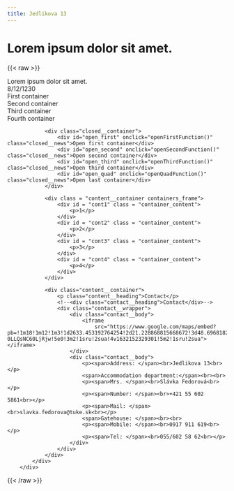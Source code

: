 ```yaml
---
title: Jedlikova 13
---
```

# Lorem ipsum dolor sit amet.

{{< raw >}}
<div class="content">
			<div class="container">
				<div class="content__container">
					<div class="news__header">
						<div class="news__heading">Lorem ipsum dolor sit amet.</div>
						<div class="news__date">8/12/1230</div>
					</div>
					<div id="first" class="news__body">First container</div>
					<div id="second" class="news__body">Second container</div>
					<div id="third" class="news__body">Third container</div>
					<div id="quad" class="news__body">Fourth container</div>
				</div>

				<div class="closed__container">
					<div id="open_first" onclick="openFirstFunction()" class="closed__news">Open first container</div>
					<div id="open_second" onclick="openSecondFunction()" class="closed__news">Open second container</div>
					<div id="open_third" onclick="openThirdFunction()" class="closed__news">Open third container</div>
					<div id="open_quad" onclick="openQuadFunction()" class="closed__news">Open last container</div>
				</div>

                <div class = "content__container containers_frame">
                    <div id = "cont1" class = "container_content">
                        <p>1</p>
                    </div>
                    <div id = "cont2" class = "container_content">
                        <p>2</p>
                    </div>
                    <div id = "cont3" class = "container_content">
                        <p>3</p>
                    </div>
                    <div id = "cont4" class = "container_content">
                        <p>4</p>
                    </div>
                </div>

				<div class="content__container">
                    <p class="content__heading">Contact</p>
					<!--<div class="contact__heading">Contact</div>-->
					<div class="contact__wrapper">
						<div class="contact__body">
							<iframe
								src="https://www.google.com/maps/embed?pb=!1m18!1m12!1m3!1d2633.453192764254!2d21.228868815668672!3d48.69681827927203!2m3!1f0!2f0!3f0!3m2!1i1024!2i768!4f13.1!3m3!1m2!1s0x473ee01e9e56e547%3A0xbf2c126bccea22b0!2zSmVkbMOta292YSAxMDg3LzEzLCAwNDAgMTEgS2_FoWljZSwg0KHQu9C-0LLQsNC60LjRjw!5e0!3m2!1sru!2sua!4v1632152329301!5m2!1sru!2sua"></iframe>
						</div>
						<div class="contact__body">
							<p><span>Address: </span><br>Jedlikova 13<br></p>
							<span>Accommodation department:</span><br><br>
							<p><span>Mrs. </span><br>Slávka Fedorová<br></p>
							<p><span>Number: </span><br>+421 55 602 5861<br></p>
							<p><span>Mail: </span><br>slavka.fedorova@tuke.sk<br></p>
							<span>Gatehouse: </span><br><br>
							<p><span>Mobile: </span><br>0917 911 619<br></p>
							<p><span>Tel: </span><br>055/602 58 62<br></p>
						</div>
					</div>
				</div>
			</div>
		</div>
<script src="/JS/basic.js"></script>
<script src = "/JS/en.js"></script>
{{< /raw >}}
